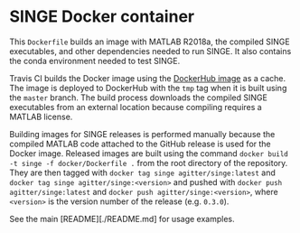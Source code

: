 # SINGE Docker container

This `Dockerfile` builds an image with MATLAB R2018a, the compiled SINGE executables, and other dependencies needed to run SINGE.
It also contains the conda environment needed to test SINGE.

Travis CI builds the Docker image using the [DockerHub image](https://hub.docker.com/r/agitter/singe) as a cache.
The image is deployed to DockerHub with the `tmp` tag when it is built using the `master` branch.
The build process downloads the compiled SINGE executables from an external location because compiling requires a MATLAB license.

Building images for SINGE releases is performed manually because the compiled MATLAB code attached to the GitHub release is used for the Docker image.
Released images are built using the command `docker build -t singe -f docker/Dockerfile .` from the root directory of the repository.
They are then tagged with `docker tag singe agitter/singe:latest` and `docker tag singe agitter/singe:<version>` and pushed with `docker push agitter/singe:latest` and `docker push agitter/singe:<version>`, where `<version>` is the version number of the release (e.g. `0.3.0`).

See the main [README][./README.md] for usage examples.
